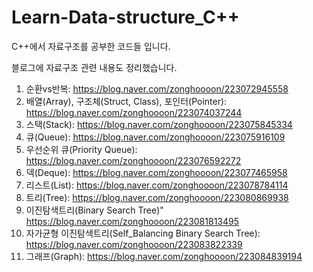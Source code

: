 # Learn-Data-structure_C++
C++에서 자료구조를 공부한 코드들 입니다.

블로그에 자료구조 관련 내용도 정리했습니다.


1. 순환vs반복: https://blog.naver.com/zonghoooon/223072945558
2. 배열(Array), 구조체(Struct, Class), 포인터(Pointer): https://blog.naver.com/zonghoooon/223074037244
3. 스택(Stack): https://blog.naver.com/zonghoooon/223075845334
4. 큐(Queue): https://blog.naver.com/zonghoooon/223075916109
5. 우선순위 큐(Priority Queue): https://blog.naver.com/zonghoooon/223076592272
6. 덱(Deque): https://blog.naver.com/zonghoooon/223077465958
7. 리스트(List): https://blog.naver.com/zonghoooon/223078784114
8. 트리(Tree): https://blog.naver.com/zonghoooon/223080869938
9. 이진탐색트리(Binary Search Tree)" https://blog.naver.com/zonghoooon/223081813495
10. 자가균형 이진탐색트리(Self_Balancing Binary Search Tree): https://blog.naver.com/zonghoooon/223083822339
11. 그래프(Graph): https://blog.naver.com/zonghoooon/223084839194
